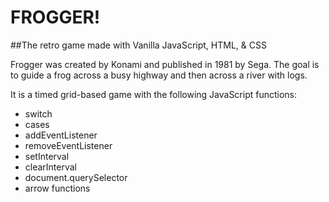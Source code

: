 # FROGGER!
##The retro game made with Vanilla JavaScript, HTML, & CSS

Frogger was created by Konami and published in 1981 by Sega. The goal is to guide a frog across a busy highway and then across a river with logs. 

It is a timed grid-based game with the following JavaScript functions:

- switch
- cases
- addEventListener
- removeEventListener
- setInterval
- clearInterval
- document.querySelector
- arrow functions
